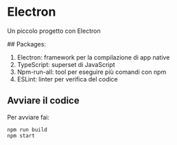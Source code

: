 # Electron

Un piccolo progetto con Electron

## Packages:

1. Electron: framework per la compilazione di app native
2. TypeScript: superset di JavaScript
3. Npm-run-all: tool per eseguire più comandi con npm
4. ESLint: linter per verifica del codice

## Avviare il codice

Per avviare fai:

```shell
npm run build
npm start
```
